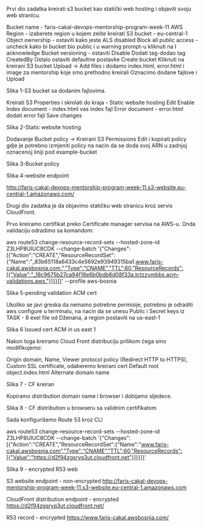Prvi dio zadatka kreirati s3 bucket kao statički web hosting i objaviti svoju web stranicu.

Bucket name - faris-cakal-devops-mentorship-program-week-11
AWS Region - izaberete region u kojem zelite kreirati S3 bucket - eu-central-1
Object ownership - ostaviti kako jeste ALS disabled
Block all public access - uncheck kako bi bucket bio public i u warning prompt-u kliknuti na I acknowledge
Bucket versioning - ostaviti Disable
Dodati tag-dodao tag CreatedBy
Ostalo ostaviti defaultne postavke
Create bucket
Kliknuti na kreirani S3 bucket
Upload -> Add files i dodamo index.html, error.html i image za mentorship koje smo prethodno kreirali
Oznacimo dodane fajlove i Upload

Slika 1-S3 bucket sa dodanim fajlovima.

Kreirati S3 Properties i skrolati do kraja - Static website hosting 
Edit
Enable
Index document - index.html vas index fajl
Error document - error.html dodati error fajl
Save changes

Slika 2-Static website hosting

Dodavanje Bucket policy -> Kreirani S3 Permissions
Edit i kopirati policy gdje je potrebno izmjeniti policy na nacin da se doda svoj ARN u zadnjoj oznacenoj liniji pod example-bucket

Slika 3-Bucket policy

Slika 4-website endpoint

http://faris-cakal-devops-mentorship-program-week-11.s3-website.eu-central-1.amazonaws.com/



Drugi dio zadatka je da objavimo statičku web stranicu kroz servis CloudFront.


Prvo kreiramo certifikat preko Certificate manager servisa na AWS-u.
Onda validaciju odradimo sa komandom:

aws route53 change-resource-record-sets --hosted-zone-id Z3LHP8UIUC8CDK --change-batch '{"Changes":[{"Action":"CREATE","ResourceRecordSet":{"Name":"_83b65118a6433c4e5692e93949315ba1.www.faris-cakal.awsbosnia.com.","Type":"CNAME","TTL":60,"ResourceRecords":[{"Value":"_18c9675b27ca94f18e6b0bdb6d08f33a.tctzzymbbs.acm-validations.aws."}]}}]}' --profile aws-bosnia

Slika 5-pending validation ACM cert

Ukoliko se javi greska da nemamo potrebne permisije, potrebno je odraditi aws configure u terminalu, na nacin da se unesu Public i Secret keys iz TASK - 8 exel file od Dženana, a region postaviti na us-east-1

Slika 6 Issued cert ACM in us east 1

Nakon toga kreiramo Cloud Front distribuciju prilikom ćega smo modifikujemo:

Origin domain,
Name,
Viewer protocol policy (Redirect HTTP to HTTPS),
Custom SSL certificate, odaberemo kreirani cert
Default root object.index.html
Alternate domain name

Slika 7 - CF kreiran

Kopiramo distribution domain name i browser i dobijamo sljedece.

Slika 8 - CF distribution u browseru sa validnim certifikatom

Sada konfigurišemo Route 53 kroz CLI


aws route53 change-resource-record-sets --hosted-zone-id Z3LHP8UIUC8CDK --change-batch '{"Changes":[{"Action":"CREATE","ResourceRecordSet":{"Name":"www.faris-cakal.awsbosnia.com","Type":"CNAME","TTL":60,"ResourceRecords":[{"Value":"https://d2f94zgsryq3ut.cloudfront.net"}]}}]}'

Slika 9 - encrypted R53 web

S3 website endpoint - non-encrypted
http://faris-cakal-devops-mentorship-program-week-11.s3-website.eu-central-1.amazonaws.com

CloudFront distribution endpoint - encrypted
https://d2f94zgsryq3ut.cloudfront.net/

R53 record - encrypted
https://www.faris-cakal.awsbosnia.com/
